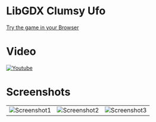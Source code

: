 # LibGDX Clumsy Ufo

[Try the game in your Browser](https://yayo-arellano.github.io/libgdx_clumsy_ufo/)

# Video

[![Youtube](https://github.com/Yayo-Arellano/libgdx_clumsy_ufo/blob/master/screenshots/youtube.png?raw=true)](https://youtu.be/P4BAdAz2Mgo)

# Screenshots

||||
| ---------------- | --------------------- | --------------------- |
| ![Screenshot1](https://github.com/Yayo-Arellano/libgdx_clumsy_ufo/blob/master/screenshots/image1.png?raw=true) | ![Screenshot2](https://github.com/Yayo-Arellano/libgdx_clumsy_ufo/blob/master/screenshots/image2.png?raw=true) |![Screenshot3](https://github.com/Yayo-Arellano/libgdx_clumsy_ufo/blob/master/screenshots/image3.png?raw=true) |


